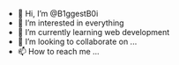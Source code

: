 - 👋 Hi, I’m @B1ggestB0i
- 👀 I’m interested in everything
- 🌱 I’m currently learning web development 
- 💞️ I’m looking to collaborate on ...
- 📫 How to reach me ...

<!---
B1ggestB0i/B1ggestB0i is a ✨ special ✨ repository because its `README.md` (this file) appears on your GitHub profile.
You can click the Preview link to take a look at your changes.
--->
